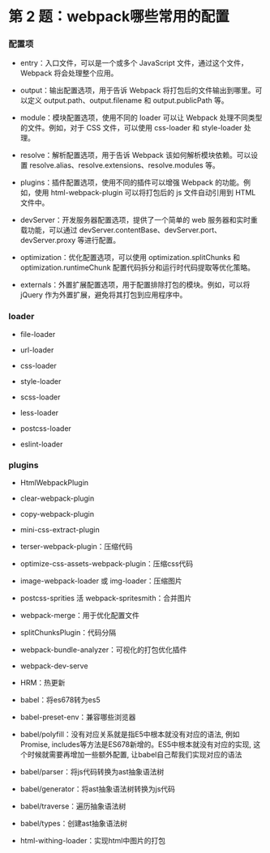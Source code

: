 # 第 2 题：webpack哪些常用的配置

### 配置项

* entry：入口文件，可以是一个或多个 JavaScript 文件，通过这个文件，Webpack 将会处理整个应用。

* output：输出配置选项，用于告诉 Webpack 将打包后的文件输出到哪里。可以定义 output.path、output.filename 和 output.publicPath 等。

* module：模块配置选项，使用不同的 loader 可以让 Webpack 处理不同类型的文件。例如，对于 CSS 文件，可以使用 css-loader 和 style-loader 处理。

* resolve：解析配置选项，用于告诉 Webpack 该如何解析模块依赖。可以设置 resolve.alias、resolve.extensions、resolve.modules 等。

* plugins：插件配置选项，使用不同的插件可以增强 Webpack 的功能。例如，使用 html-webpack-plugin 可以将打包后的 js 文件自动引用到 HTML 文件中。

* devServer：开发服务器配置选项，提供了一个简单的 web 服务器和实时重载功能，可以通过 devServer.contentBase、devServer.port、devServer.proxy 等进行配置。

* optimization：优化配置选项，可以使用 optimization.splitChunks 和 optimization.runtimeChunk 配置代码拆分和运行时代码提取等优化策略。

* externals：外置扩展配置选项，用于配置排除打包的模块。例如，可以将 jQuery 作为外置扩展，避免将其打包到应用程序中。

### loader

* file-loader

* url-loader

* css-loader

* style-loader

* scss-loader

* less-loader

* postcss-loader

* eslint-loader


### plugins

* HtmlWebpackPlugin

* clear-webpack-plugin

* copy-webpack-plugin

* mini-css-extract-plugin

* terser-webpack-plugin：压缩代码

* optimize-css-assets-webpack-plugin：压缩css代码

* image-webpack-loader 或 img-loader：压缩图片

* postcss-sprities 活 webpack-spritesmith：合并图片

* webpack-merge：用于优化配置文件

* splitChunksPlugin：代码分隔

* webpack-bundle-analyzer：可视化的打包优化插件

* webpack-dev-serve

* HRM：热更新

* babel：将es678转为es5

* babel-preset-env：兼容哪些浏览器

* babel/polyfill：没有对应关系就是指E5中根本就没有对应的语法, 例如Promise, includes等方法是ES678新增的。ES5中根本就没有对应的实现, 这个时候就需要再增加一些额外配置, 让babel自己帮我们实现对应的语法

* babel/parser：将js代码转换为ast抽象语法树

* babel/generator：将ast抽象语法树转换为js代码

* babel/traverse：遍历抽象语法树

* babel/types：创建ast抽象语法树

* html-withing-loader：实现html中图片的打包